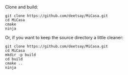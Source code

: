 Clone and build:

```
git clone https://github.com/deetsay/MiCasa.git
cd MiCasa
cmake
ninja
```

Or, if you want to keep the source directory a little cleaner:

```
git clone https://github.com/deetsay/MiCasa.git
cd MiCasa
mkdir -p build
cd build
cmake ..
ninja
```
